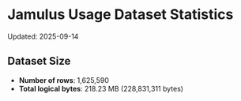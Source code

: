 # Jamulus Usage Dataset Statistics

Updated: 2025-09-14

## Dataset Size
- **Number of rows**: 1,625,590
- **Total logical bytes**: 218.23 MB (228,831,311 bytes)

